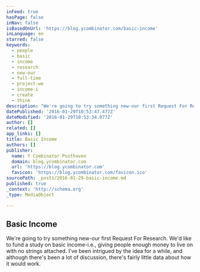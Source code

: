 ```yaml
---
inFeed: true
hasPage: false
inNav: false
isBasedOnUrl: 'https://blog.ycombinator.com/basic-income'
inLanguage: en
starred: false
keywords:
  - people
  - basic
  - income
  - research
  - new-our
  - full-time
  - project-we
  - income-i
  - create
  - think
description: "We're going to try something new-our first Request For Research. We'd like to fund a study on basic income-i.e., giving people enough money to live on with no strings attached. I've been intrigued by the idea for a while, and although there's been a lot of discussion, there's fairly little data about how it would work."
datePublished: '2016-01-29T10:53:47.477Z'
dateModified: '2016-01-29T10:53:34.077Z'
author: []
related: []
app_links: []
title: Basic Income
authors: []
publisher:
  name: Y Combinator Posthaven
  domain: blog.ycombinator.com
  url: 'https://blog.ycombinator.com'
  favicon: 'https://blog.ycombinator.com/favicon.ico'
sourcePath: _posts/2016-01-29-basic-income.md
published: true
_context: 'http://schema.org'
_type: MediaObject

---
```

<article style=""><h1>Basic Income</h1><p>We're going to try something new-our first Request For Research. We'd like to fund a study on basic income-i.e., giving people enough money to live on with no strings attached. I've been intrigued by the idea for a while, and although there's been a lot of discussion, there's fairly little data about how it would work.</p></article>